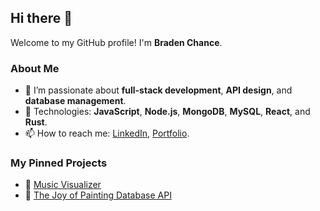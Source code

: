 ## Hi there 👋
Welcome to my GitHub profile! I'm **Braden Chance**.

### About Me
- 🔭 I’m passionate about **full-stack development**, **API design**, and **database management**.
- 💬 Technologies: **JavaScript**, **Node.js**, **MongoDB**, **MySQL**, **React**, and **Rust**.
- 📫 How to reach me: [LinkedIn](https://www.linkedin.com/in/bpchance/), [Portfolio](https://bpchance.github.io/).

### My Pinned Projects
- 🎸 [Music Visualizer](https://github.com/BPChance/Music-Visualizer)
- 🎨 [The Joy of Painting Database API](https://github.com/BPChance/atlas-the-joy-of-painting-api)
